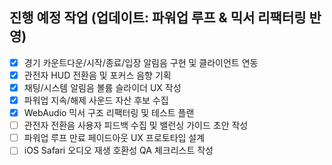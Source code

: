 ## 진행 예정 작업 (업데이트: 파워업 루프 & 믹서 리팩터링 반영)
- [x] 경기 카운트다운/시작/종료/입장 알림음 구현 및 클라이언트 연동
- [x] 관전자 HUD 전환음 및 포커스 음향 기획
- [x] 채팅/시스템 알림음 볼륨 슬라이더 UX 작성
- [x] 파워업 지속/해제 사운드 자산 후보 수집
- [x] WebAudio 믹서 구조 리팩터링 및 테스트 플랜
- [ ] 관전자 전환음 사용자 피드백 수집 및 밸런싱 가이드 초안 작성
- [ ] 파워업 루프 만료 페이드아웃 UX 프로토타입 설계
- [ ] iOS Safari 오디오 재생 호환성 QA 체크리스트 작성
